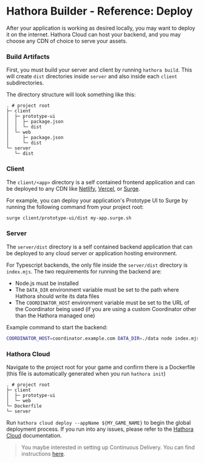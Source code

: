 # Hathora Builder - Reference: Deploy

After your application is working as desired locally, you may want to deploy it on the internet. Hathora Cloud can host your backend, and you may choose any CDN of choice to serve your assets.

### Build Artifacts

First, you must build your server and client by running `hathora build`. This will create `dist` directories inside `server` and also inside each `client` subdirectories.

The directory structure will look something like this:

```
. # project root
├─ client
│  ├─ prototype-ui
│  │  ├─ package.json
│  │  └─ dist
│  └─ web
│     ├─ package.json
│     └─ dist
└─ server
   └─ dist
```

### Client

The `client/<app>` directory is a self contained frontend application and can be deployed to any CDN like [Netlify](https://www.netlify.com/), [Vercel](vercel.com), or [Surge](https://surge.sh/).

For example, you can deploy your application's Prototype UI to Surge by running the following command from your project root:

```sh
surge client/prototype-ui/dist my-app.surge.sh
```

### Server

The `server/dist` directory is a self contained backend application that can be deployed to any cloud server or application hosting environment.

For Typescript backends, the only file inside the `server/dist` directory is `index.mjs`. The two requirements for running the backend are:

- Node.js must be installed
- The `DATA_DIR` environment variable must be set to the path where Hathora should write its data files
- The `COORDINATOR_HOST` environment variable must be set to the URL of the Coordinator being used (if you are using a custom Coordinator other than the Hathora managed one)

Example command to start the backend:

```sh
COORDINATOR_HOST=coordinator.example.com DATA_DIR=./data node index.mjs
```

### Hathora Cloud

Navigate to the project root for your game and confirm there is a Dockerfile (this file is automatically generated when you run `hathora init`)

```
. # project root
├─ client
│  ├─ prototype-ui
│  └─ web
└─ Dockerfile
└─ server
```

Run `hathora cloud deploy --appName ${MY_GAME_NAME}` to begin the global deployment process. If you run into any issues, please refer to the [Hathora Cloud](../cloud/README.md) documentation.

> You maybe interested in setting up Continuous Delivery. You can find instructions [here](../cloud/README.md#continuous-delivery).
